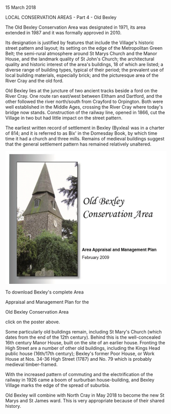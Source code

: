 15 March 2018

LOCAL CONSERVATION AREAS - Part 4 - Old Bexley

The Old Bexley Conservation Area was designated in 1971, its area extended in 1987 and it was formally approved in 2010.

Its designation is justified by features that include the Village's historic street pattern and layout; its setting on the edge of the Metropolitan Green Belt; the semi-rural atmosphere around St Marys Church and the Manor House, and the landmark quality of St John's Church; the architectural quality and historic interest of the area's buildings, 18 of which are listed; a diverse range of building types, typical of their period; the prevalent use of local building materials, especially brick; and the picturesque area of the River Cray and the old ford.

Old Bexley lies at the juncture of two ancient tracks beside a ford on the River Cray. One route ran east/west between Eltham and Dartford, and the other followed the river north/south from Crayford to Orpington. Both were well established in the Middle Ages, crossing the River Cray where today's bridge now stands. Construction of the railway line, opened in 1866, cut the Village in two but had little impact on the street pattern.

The earliest written record of settlement in Bexley (Byxlea) was in a charter of 814; and it is referred to as Bix' in the Domesday Book, by which time time it had a church and three mills. Remains of medieval buildings suggest that the general settlement pattern has remained relatively unaltered.

[](http://www.northcrayresidents.org.uk/posters/poster145.pdf)

![Image](images/nm0439_1.gif)

To download Bexley's complete Area

Appraisal and Management Plan for the

Old Bexley Conservation Area

click on the poster above.

Some particularly old buildings remain, including St Mary's Church (which dates from the end of the 12th century). Behind this is the well-concealed 16th century Manor House, built on the site of an earlier house. Fronting the High Street are a number of other old buildings, including the Kings Head public house (16th/17th century); Bexley's former Poor House, or Work House at Nos. 34-36 High Street (1787) and No. 79 which is probably medieval timber-framed.

With the increased pattern of commuting and the electrification of the railway in 1926 came a boom of surburban house-building, and Bexley Village marks the edge of the spread of suburbia.

Old Bexley will combine with North Cray in May 2018 to become the new St Marys and St James ward. This is very appropriate because of their shared history.
